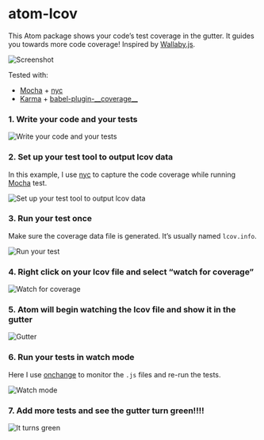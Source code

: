 # atom-lcov

This Atom package shows your code’s test coverage in the gutter.
It guides you towards more code coverage!
Inspired by [Wallaby.js](https://wallabyjs.com/).

![Screenshot](http://i.imgur.com/0s9XvbR.png)

Tested with:

- [Mocha](https://mochajs.org/) + [nyc](https://github.com/bcoe/nyc)
- [Karma](https://karma-runner.github.io/0.13/index.html) + [babel-plugin-\_\_coverage\_\_](https://github.com/dtinth/babel-plugin-__coverage__)


### 1. Write your code and your tests

![Write your code and your tests](http://i.imgur.com/Wa8SsJY.png)

### 2. Set up your test tool to output lcov data

In this example, I use [nyc](https://github.com/bcoe/nyc) to capture the code coverage while running [Mocha](https://mochajs.org/) test.

![Set up your test tool to output lcov data](http://i.imgur.com/8v3TmsY.png)

### 3. Run your test once

Make sure the coverage data file is generated. It’s usually named `lcov.info`.

![Run your test](http://i.imgur.com/VXJUsYC.png)

### 4. Right click on your lcov file and select “watch for coverage”

![Watch for coverage](http://i.imgur.com/p0fhJi1.png)

### 5. Atom will begin watching the lcov file and show it in the gutter

![Gutter](http://i.imgur.com/n7kny1x.png)

### 6. Run your tests in watch mode

Here I use [onchange](https://www.npmjs.com/package/onchange) to monitor the `.js` files and re-run the tests.

![Watch mode](http://i.imgur.com/3IM1Kh5.png)

### 7. Add more tests and see the gutter turn green!!!!

![It turns green](http://i.imgur.com/aMBSxHf.png)
